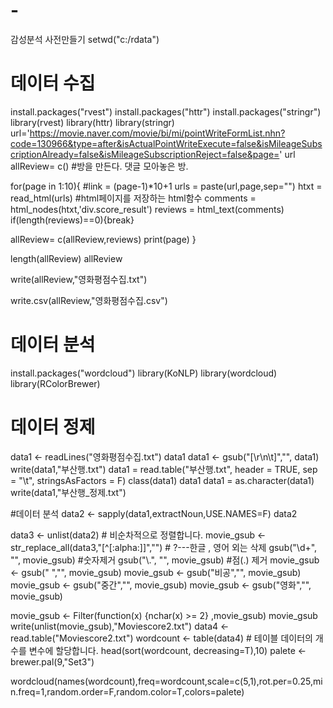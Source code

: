 # -
감성분석 사전만들기
setwd("c:/rdata")
# 데이터 수집
install.packages("rvest")
install.packages("httr")
install.packages("stringr")
library(rvest)
library(httr)
library(stringr)
url='https://movie.naver.com/movie/bi/mi/pointWriteFormList.nhn?code=130966&type=after&isActualPointWriteExecute=false&isMileageSubscriptionAlready=false&isMileageSubscriptionReject=false&page='
url
allReview= c() #방을 만든다. 댓글 모아놓은 방.

for(page in 1:10){
  #link = (page-1)*10+1
  urls = paste(url,page,sep="")
  htxt = read_html(urls) #html페이지를 저장하는 html함수
  comments = html_nodes(htxt,'div.score_result')
  reviews = html_text(comments)
  if(length(reviews)==0){break}
  
  allReview= c(allReview,reviews)
  print(page)
}

length(allReview)
allReview

write(allReview,"영화평점수집.txt")

write.csv(allReview,"영화평점수집.csv")


# 데이터 분석 
install.packages("wordcloud")
library(KoNLP)
library(wordcloud)
library(RColorBrewer)

# 데이터 정제
data1 <- readLines("영화평점수집.txt") 
data1 
data1 <- gsub("[\r\n\t]","", data1)
write(data1,"부산행.txt")
data1 = read.table("부산행.txt", header = TRUE, sep = "\t", stringsAsFactors = F)
class(data1)
data1
data1 = as.character(data1)
write(data1,"부산행_정제.txt")

#데이터 분석
data2 <- sapply(data1,extractNoun,USE.NAMES=F)
data2

data3 <- unlist(data2) # 비순차적으로 정렬합니다.
movie_gsub <- str_replace_all(data3,"[^[:alpha:]]","")  # ?---한글 , 영어 외는 삭제
gsub("\\d+", "", movie_gsub) #숫자제거
gsub("\\.", "", movie_gsub) #점(.) 제거
movie_gsub <- gsub(" ","", movie_gsub)
movie_gsub <- gsub("비공","", movie_gsub)
movie_gsub <- gsub("중간","", movie_gsub)
movie_gsub <- gsub("영화","", movie_gsub)


movie_gsub <- Filter(function(x) {nchar(x) >= 2} ,movie_gsub)
movie_gsub
write(unlist(movie_gsub),"Moviescore2.txt")
data4 <- read.table("Moviescore2.txt")
wordcount <- table(data4) # 테이블 데이터의 개수를 변수에 할당합니다.
head(sort(wordcount, decreasing=T),10)
palete <- brewer.pal(9,"Set3") 

wordcloud(names(wordcount),freq=wordcount,scale=c(5,1),rot.per=0.25,min.freq=1,random.order=F,random.color=T,colors=palete)

